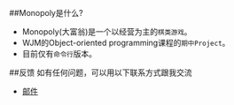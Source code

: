 ##Monopoly是什么?

* Monopoly(大富翁)是一个以经营为主的`棋类游戏`。
* WJM的Object-oriented programming课程的`期中Project`。
* 目前仅有`命令行`版本。


##反馈
如有任何问题，可以用以下联系方式跟我交流

* [邮件](mailto:wujm14@fudan.edu.cn)

